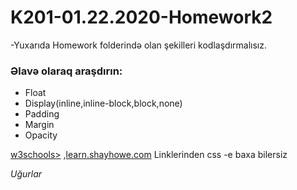 # K201-01.22.2020-Homework2
-Yuxarıda Homework folderində olan şekilleri kodlaşdırmalısız.
 <h3>Əlavə olaraq araşdırın:</h3>
 <ul>
 <li>Float</li>
 <li>Display(inline,inline-block,block,none)</li>
 <li>Padding</li>
 <li>Margin</li>
 <li>Opacity</li>
 </ul>
 <a href="https://www.w3schools.com/css/">w3schools></a> ,<a href="https://learn.shayhowe.com/html-css/building-your-first-web-page">learn.shayhowe.com</a>
 Linklerinden css -e baxa bilersiz
 
 <i>Uğurlar</i>
